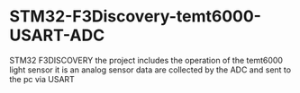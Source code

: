# STM32-F3Discovery-temt6000-USART-ADC
STM32 F3DISCOVERY the project includes the operation of the temt6000 light sensor it is an analog sensor data are collected by the ADC and sent to the pc via USART 
